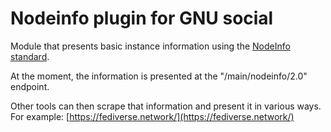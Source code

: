 # Nodeinfo plugin for GNU social

Module that presents basic instance information using the [NodeInfo standard](http://nodeinfo.diaspora.software/).

At the moment, the information is presented at the "/main/nodeinfo/2.0" endpoint.

Other tools can then scrape that information and present it in various ways. For example: [https://fediverse.network/](https://fediverse.network/)
